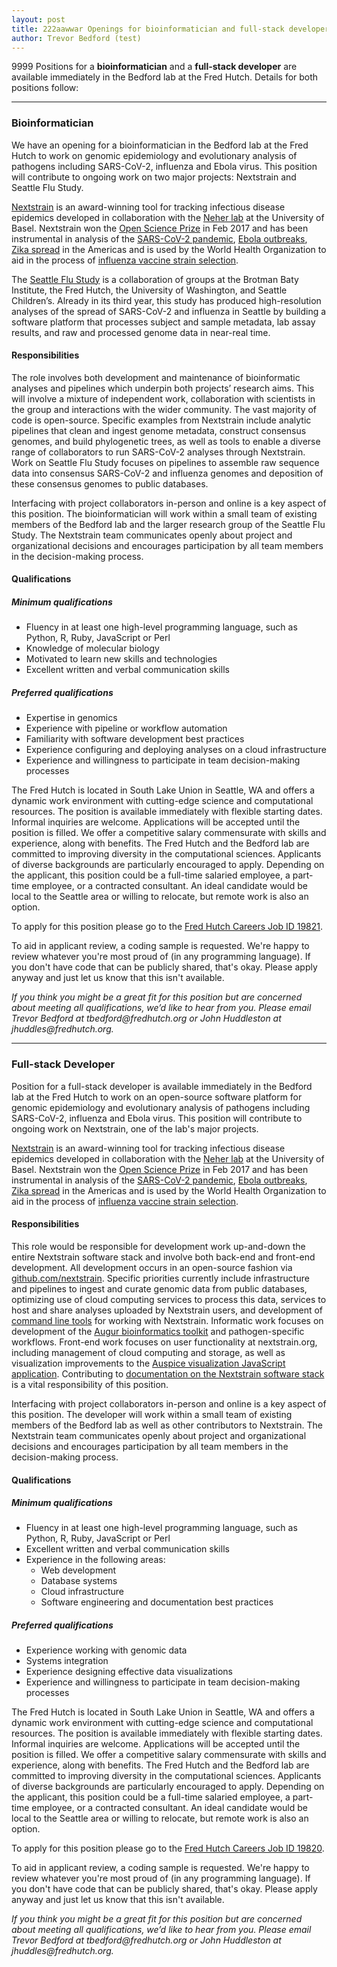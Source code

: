 ```yaml
---
layout: post
title: 222aawwar Openings for bioinformatician and full-stack developer to contribute to Nextstrain platform
author: Trevor Bedford (test)
---
```


9999  Positions for a __bioinformatician__ and a __full-stack developer__ are available immediately in the Bedford lab at the Fred Hutch. Details for both positions follow:

-----------------------------------------

### Bioinformatician

We have an opening for a bioinformatician in the Bedford lab at the Fred Hutch to work on genomic epidemiology and evolutionary analysis of pathogens including SARS-CoV-2, influenza and Ebola virus. This position will contribute to ongoing work on two major projects: Nextstrain and Seattle Flu Study.

[Nextstrain](https://nextstrain.org) is an award-winning tool for tracking infectious disease epidemics developed in collaboration with the [Neher lab](https://neherlab.org) at the University of Basel. Nextstrain won the [Open Science Prize](https://www.nih.gov/news-events/news-releases/open-science-prize-announces-epidemic-tracking-tool-grand-prize-winner) in Feb 2017 and has been instrumental in analysis of the [SARS-CoV-2 pandemic](https://nextstrain.org/sars-cov-2), [Ebola outbreaks](https://nextstrain.org/community/inrb-drc/ebola-nord-kivu), [Zika spread](https://nextstrain.org/zika/) in the Americas and is used by the World Health Organization to aid in the process of [influenza vaccine strain selection](https://nextstrain.org/flu/).

The [Seattle Flu Study](https://seattleflu.org/) is a collaboration of groups at the Brotman Baty Institute, the Fred Hutch, the University of Washington, and Seattle Children’s. Already in its third year, this study has produced high-resolution analyses of the spread of SARS-CoV-2 and influenza in Seattle by building a software platform that processes subject and sample metadata, lab assay results, and raw and processed genome data in near-real time.

#### Responsibilities

The role involves both development and maintenance of bioinformatic analyses and pipelines which underpin both projects’ research aims. This will involve a mixture of independent work, collaboration with scientists in the group and interactions with the wider community. The vast majority of code is open-source. Specific examples from Nextstrain include analytic pipelines that clean and ingest genome metadata, construct consensus genomes, and build phylogenetic trees, as well as tools to enable a diverse range of collaborators to run SARS-CoV-2 analyses through Nextstrain. Work on Seattle Flu Study focuses on pipelines to assemble raw sequence data into consensus SARS-CoV-2 and influenza genomes and deposition of these consensus genomes to public databases.

Interfacing with project collaborators in-person and online is a key aspect of this position. The bioinformatician will work within a small team of existing members of the Bedford lab and the larger research group of the Seattle Flu Study. The Nextstrain team communicates openly about project and organizational decisions and encourages participation by all team members in the decision-making process.

#### Qualifications

##### Minimum qualifications

- Fluency in at least one high-level programming language, such as Python, R, Ruby, JavaScript or Perl
- Knowledge of molecular biology
- Motivated to learn new skills and technologies
- Excellent written and verbal communication skills

##### Preferred qualifications

- Expertise in genomics
- Experience with pipeline or workflow automation
- Familiarity with software development best practices
- Experience configuring and deploying analyses on a cloud infrastructure
- Experience and willingness to participate in team decision-making processes

The Fred Hutch is located in South Lake Union in Seattle, WA and offers a dynamic work environment with cutting-edge science and computational resources. The position is available immediately with flexible starting dates. Informal inquiries are welcome. Applications will be accepted until the position is filled. We offer a competitive salary commensurate with skills and experience, along with benefits. The Fred Hutch and the Bedford lab are committed to improving diversity in the computational sciences. Applicants of diverse backgrounds are particularly encouraged to apply. Depending on the applicant, this position could be a full-time salaried employee, a part-time employee, or a contracted consultant. An ideal candidate would be local to the Seattle area or willing to relocate, but remote work is also an option.

To apply for this position please go to the [Fred Hutch Careers Job ID 19821](https://careers-fhcrc.icims.com/jobs/19821/job).

To aid in applicant review, a coding sample is requested. We're happy to review whatever you're most proud of (in any programming language). If you don't have code that can be publicly shared, that's okay. Please apply anyway and just let us know that this isn't available.

_If you think you might be a great fit for this position but are concerned about meeting all qualifications, we’d like to hear from you. Please email Trevor Bedford at tbedford<span style="display:none">obfuscate</span>@fredhutch.org or John Huddleston at jhuddles<span style="display:none">obfuscate</span>@fredhutch.org._

-----------------------------------------

### Full-stack Developer

Position for a full-stack developer is available immediately in the Bedford lab at the Fred Hutch to work on an open-source software platform for genomic epidemiology and evolutionary analysis of pathogens including SARS-CoV-2, influenza and Ebola virus. This position will contribute to ongoing work on Nextstrain, one of the lab's major projects.

[Nextstrain](https://nextstrain.org) is an award-winning tool for tracking infectious disease epidemics developed in collaboration with the [Neher lab](https://neherlab.org) at the University of Basel. Nextstrain won the [Open Science Prize](https://www.nih.gov/news-events/news-releases/open-science-prize-announces-epidemic-tracking-tool-grand-prize-winner) in Feb 2017 and has been instrumental in analysis of the [SARS-CoV-2 pandemic](https://nextstrain.org/sars-cov-2), [Ebola outbreaks](https://nextstrain.org/community/inrb-drc/ebola-nord-kivu), [Zika spread](https://nextstrain.org/zika/) in the Americas and is used by the World Health Organization to aid in the process of [influenza vaccine strain selection](https://nextstrain.org/flu/).

#### Responsibilities

This role would be responsible for development work up-and-down the entire Nextstrain software stack and involve both back-end and front-end development. All development occurs in an open-source fashion via [github.com/nextstrain](https://github.com/nextstrain). Specific priorities currently include infrastructure and pipelines to ingest and curate genomic data from public databases, optimizing use of cloud computing services to process this data, services to host and share analyses uploaded by Nextstrain users, and development of [command line tools](https://docs.nextstrain.org/projects/cli/en/latest/) for working with Nextstrain. Informatic work focuses on development of the [Augur bioinformatics toolkit](https://github.com/nextstrain/augur) and pathogen-specific workflows. Front-end work focuses on user functionality at nextstrain.org, including management of cloud computing and storage, as well as visualization improvements to the [Auspice visualization JavaScript application](https://github.com/nextstrain/auspice). Contributing to [documentation on the Nextstrain software stack](https://docs.nextstrain.org/en/latest/) is a vital responsibility of this position.

Interfacing with project collaborators in-person and online is a key aspect of this position. The developer will work within a small team of existing members of the Bedford lab as well as other contributors to Nextstrain. The Nextstrain team communicates openly about project and organizational decisions and encourages participation by all team members in the decision-making process.

#### Qualifications

##### Minimum qualifications

- Fluency in at least one high-level programming language, such as Python, R, Ruby, JavaScript or Perl
- Excellent written and verbal communication skills
- Experience in the following areas:
  - Web development
  - Database systems
  - Cloud infrastructure
  - Software engineering and documentation best practices

##### Preferred qualifications

- Experience working with genomic data
- Systems integration
- Experience designing effective data visualizations
- Experience and willingness to participate in team decision-making processes

The Fred Hutch is located in South Lake Union in Seattle, WA and offers a dynamic work environment with cutting-edge science and computational resources. The position is available immediately with flexible starting dates. Informal inquiries are welcome. Applications will be accepted until the position is filled. We offer a competitive salary commensurate with skills and experience, along with benefits. The Fred Hutch and the Bedford lab are committed to improving diversity in the computational sciences. Applicants of diverse backgrounds are particularly encouraged to apply. Depending on the applicant, this position could be a full-time salaried employee, a part-time employee, or a contracted consultant. An ideal candidate would be local to the Seattle area or willing to relocate, but remote work is also an option.

To apply for this position please go to the [Fred Hutch Careers Job ID 19820](https://careers-fhcrc.icims.com/jobs/19820/job).

To aid in applicant review, a coding sample is requested. We're happy to review whatever you're most proud of (in any programming language). If you don't have code that can be publicly shared, that's okay. Please apply anyway and just let us know that this isn't available.

_If you think you might be a great fit for this position but are concerned about meeting all qualifications, we’d like to hear from you. Please email Trevor Bedford at tbedford<span style="display:none">obfuscate</span>@fredhutch.org or John Huddleston at jhuddles<span style="display:none">obfuscate</span>@fredhutch.org._
